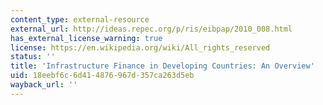 ```yaml
---
content_type: external-resource
external_url: http://ideas.repec.org/p/ris/eibpap/2010_008.html
has_external_license_warning: true
license: https://en.wikipedia.org/wiki/All_rights_reserved
status: ''
title: 'Infrastructure Finance in Developing Countries: An Overview'
uid: 18eebf6c-6d41-4876-967d-357ca263d5eb
wayback_url: ''
---
```

